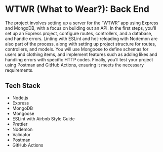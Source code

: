 # WTWR (What to Wear?): Back End

The project involves setting up a server for the “WTWR” app using Express and MongoDB, with a focus on building out an API. In the first steps, you’ll set up an Express project, configure routes, controllers, and a database, and handle errors. Linting with ESLint and hot-reloading with Nodemon are also part of the process, along with setting up project structure for routes, controllers, and models. You will use Mongoose to define schemas for users and clothing items, and implement features such as adding likes and handling errors with specific HTTP codes. Finally, you’ll test your project using Postman and GitHub Actions, ensuring it meets the necessary requirements.

## Tech Stack

- Node.js
- Express
- MongoDB
- Mongoose
- ESLint with Airbnb Style Guide
- Prettier
- Nodemon
- Validator
- Postman
- GitHub Actions
